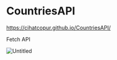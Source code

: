 # CountriesAPI

https://cihatcopur.github.io/CountriesAPI/

Fetch API  



![Untitled](https://user-images.githubusercontent.com/109276013/194511783-7d6cfdbe-7ccb-45c7-8930-b4a30a1bdf05.png)
